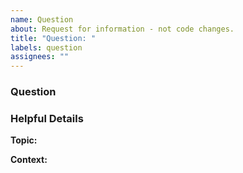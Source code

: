 ```yaml
---
name: Question
about: Request for information - not code changes.
title: "Question: "
labels: question
assignees: ""
---
```


### Question

### Helpful Details

**Topic:**

**Context:**
